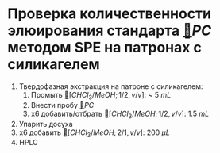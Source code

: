 # Проверка количественности элюирования стандарта [🔗][pc]$PC$ методом SPE на патронах с силикагелем

1. Твердофазная экстракция на патроне с силикагелем:
   1. Промыть [🔗][chcl_3meoh]$[CHCl_3/MeOH; 1/2, v/v]$: ~ 5 $mL$
   2. Внести пробу [🔗][pc]$PC$
   3. x6 добавить/отбрать [🔗][chcl_3meoh]$[CHCl_3/MeOH; 1/2, v/v]$: 1.5 $mL$
2. Упарить досуха
3. x6 добавить [🔗][chcl_3meoh]$[CHCl_3/MeOH; 2/1, v/v]$: 200 ${\mu}L$
4. HPLC

[chcl_3meoh]: substances/mixtures.md#chcl_3meoh
[pc]: substances/individuals.md#pc
